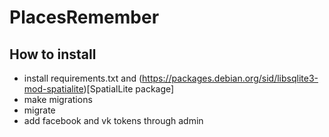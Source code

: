 # PlacesRemember
## How to install
* install requirements.txt and (https://packages.debian.org/sid/libsqlite3-mod-spatialite)[SpatialLite package]
* make migrations
* migrate
* add facebook and vk tokens through admin
